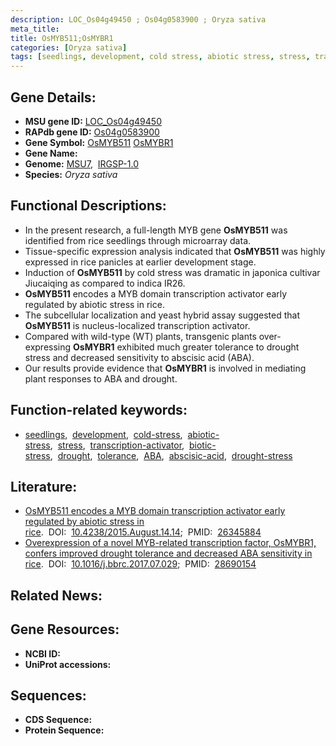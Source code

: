 ```yaml
---
description: LOC_Os04g49450 ; Os04g0583900 ; Oryza sativa
meta_title:
title: OsMYB511;OsMYBR1
categories: [Oryza sativa]
tags: [seedlings, development, cold stress, abiotic stress, stress, transcription activator, biotic stress, drought, tolerance,  ABA , abscisic acid, ABA, drought stress, drought stress ]
---
```


## Gene Details:
- **MSU gene ID:** [LOC_Os04g49450](http://rice.uga.edu/cgi-bin/ORF_infopage.cgi?orf=LOC_Os04g49450)  
- **RAPdb gene ID:** [Os04g0583900](https://rapdb.dna.affrc.go.jp/locus/?name=Os04g0583900)  
- **Gene Symbol:** <u>OsMYB511</u>&nbsp;<u>OsMYBR1</u>
- **Gene Name:**
- **Genome:**  [MSU7](http://rice.uga.edu/),&nbsp;&nbsp;[IRGSP-1.0](https://rapdb.dna.affrc.go.jp/download/irgsp1.html)
- **Species:** *Oryza sativa*

## Functional Descriptions:
   - In the present research, a full-length MYB gene **OsMYB511** was identified from rice seedlings through microarray data.
   - Tissue-specific expression analysis indicated that **OsMYB511** was highly expressed in rice panicles at earlier development stage.
   - Induction of **OsMYB511** by cold stress was dramatic in japonica cultivar Jiucaiqing as compared to indica IR26.
   - **OsMYB511** encodes a MYB domain transcription activator early regulated by abiotic stress in rice.
   - The subcellular localization and yeast hybrid assay suggested that **OsMYB511** is nucleus-localized transcription activator.
   - Compared with wild-type (WT) plants, transgenic plants over-expressing **OsMYBR1** exhibited much greater tolerance to drought stress and decreased sensitivity to abscisic acid (ABA).
   - Our results provide evidence that **OsMYBR1** is involved in mediating plant responses to ABA and drought.

## Function-related keywords:
   - [seedlings](/tags/seedlings/),&nbsp;&nbsp;[development](/tags/development/),&nbsp;&nbsp;[cold-stress](/tags/cold-stress/),&nbsp;&nbsp;[abiotic-stress](/tags/abiotic-stress/),&nbsp;&nbsp;[stress](/tags/stress/),&nbsp;&nbsp;[transcription-activator](/tags/transcription-activator/),&nbsp;&nbsp;[biotic-stress](/tags/biotic-stress/),&nbsp;&nbsp;[drought](/tags/drought/),&nbsp;&nbsp;[tolerance](/tags/tolerance/),&nbsp;&nbsp;[ABA](/tags/ABA/),&nbsp;&nbsp;[abscisic-acid](/tags/abscisic-acid/),&nbsp;&nbsp;[drought-stress](/tags/drought-stress/)

## Literature:
   - [OsMYB511 encodes a MYB domain transcription activator early regulated by abiotic stress in rice](https://www.doi.org/10.4238/2015.August.14.14).&nbsp;&nbsp;DOI:&nbsp;&nbsp;[10.4238/2015.August.14.14](https://www.doi.org/10.4238/2015.August.14.14);&nbsp;&nbsp;PMID:&nbsp;&nbsp;[26345884](https://pubmed.ncbi.nlm.nih.gov/26345884/)
   - [Overexpression of a novel MYB-related transcription factor, OsMYBR1, confers improved drought tolerance and decreased ABA sensitivity in rice](https://www.doi.org/10.1016/j.bbrc.2017.07.029).&nbsp;&nbsp;DOI:&nbsp;&nbsp;[10.1016/j.bbrc.2017.07.029](https://www.doi.org/10.1016/j.bbrc.2017.07.029);&nbsp;&nbsp;PMID:&nbsp;&nbsp;[28690154](https://pubmed.ncbi.nlm.nih.gov/28690154/)

## Related News:

## Gene Resources:
- **NCBI ID:**  []()
- **UniProt accessions:** [](https://www.uniprot.org/uniprotkb//entry)

## Sequences:
- **CDS Sequence:**
- **Protein Sequence:**

